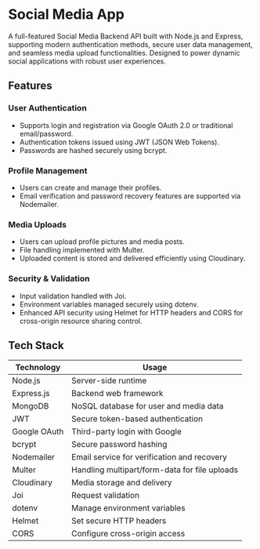 # Social Media App

A full-featured Social Media Backend API built with Node.js and Express, supporting modern authentication methods, secure user data management, and seamless media upload functionalities. Designed to power dynamic social applications with robust user experiences.

## Features

### User Authentication
- Supports login and registration via Google OAuth 2.0 or traditional email/password.
- Authentication tokens issued using JWT (JSON Web Tokens).
- Passwords are hashed securely using bcrypt.

### Profile Management
- Users can create and manage their profiles.
- Email verification and password recovery features are supported via Nodemailer.

### Media Uploads
- Users can upload profile pictures and media posts.
- File handling implemented with Multer.
- Uploaded content is stored and delivered efficiently using Cloudinary.

### Security & Validation
- Input validation handled with Joi.
- Environment variables managed securely using dotenv.
- Enhanced API security using Helmet for HTTP headers and CORS for cross-origin resource sharing control.

## Tech Stack
| Technology | Usage |
|------------|-------|
| Node.js | Server-side runtime |
| Express.js | Backend web framework |
| MongoDB |	NoSQL database for user and media data |
| JWT | Secure token-based authentication |
| Google OAuth | Third-party login with Google |
| bcrypt | Secure password hashing |
| Nodemailer | Email service for verification and recovery |
| Multer | Handling multipart/form-data for file uploads |
| Cloudinary | Media storage and delivery |
| Joi | Request validation |
| dotenv | Manage environment variables |
| Helmet | Set secure HTTP headers |
| CORS | Configure cross-origin access |

